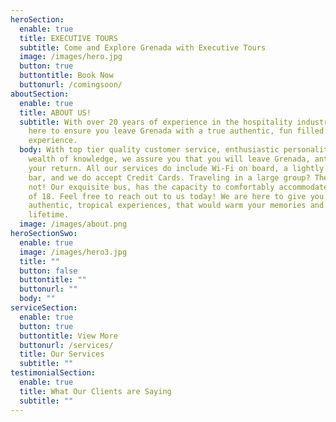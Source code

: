 ```yaml
---
heroSection:
  enable: true
  title: EXECUTIVE TOURS
  subtitle: Come and Explore Grenada with Executive Tours
  image: /images/hero.jpg
  button: true
  buttontitle: Book Now
  buttonurl: /comingsoon/
aboutSection:
  enable: true
  title: ABOUT US!​
  subtitle: With over 20 years of experience in the hospitality industry, we are
    here to ensure you leave Grenada with a true authentic, fun filled
    experience.
  body: With top tier quality customer service, enthusiastic personality, and a
    wealth of knowledge, we assure you that you will leave Grenada, anticipating
    your return. All our services do include Wi-Fi on board, a lightly stocked
    bar, and we do accept Credit Cards. Traveling in a large group? Then worry
    not! Our exquisite bus, has the capacity to comfortably accommodate a group
    of 18. Feel free to reach out to us today! We are here to give you an
    authentic, tropical experiences, that would warm your memories and last a
    lifetime.
  image: /images/about.png
heroSectionSwo:
  enable: true
  image: /images/hero3.jpg
  title: ""
  button: false
  buttontitle: ""
  buttonurl: ""
  body: ""
serviceSection:
  enable: true
  button: true
  buttontitle: View More
  buttonurl: /services/
  title: Our Services
  subtitle: ""
testimonialSection:
  enable: true
  title: What Our Clients are Saying
  subtitle: ""
---
```

